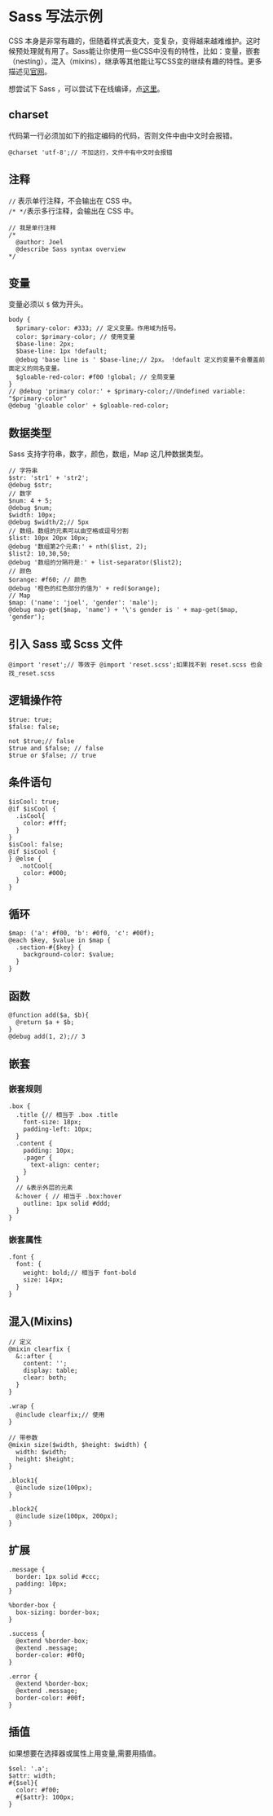 # Sass 写法示例
CSS 本身是非常有趣的，但随着样式表变大，变复杂，变得越来越难维护。这时候预处理就有用了。Sass能让你使用一些CSS中没有的特性，比如：变量，嵌套（nesting），混入（mixins），继承等其他能让写CSS变的继续有趣的特性。更多描述见[官网](http://sass-lang.com/)。

想尝试下 Sass ，可以尝试下在线编译，点[这里](http://www.sassmeister.com/)。

## charset
代码第一行必须加如下的指定编码的代码，否则文件中由中文时会报错。

```
@charset 'utf-8';// 不加这行，文件中有中文时会报错

```

## 注释
`//` 表示单行注释，不会输出在 CSS 中。  
`/* */`表示多行注释，会输出在 CSS 中。
```
// 我是单行注释
/*
  @author: Joel
  @describe Sass syntax overview
*/
```

## 变量
变量必须以 `$` 做为开头。
```
body {
  $primary-color: #333; // 定义变量。作用域为括号。
  color: $primary-color; // 使用变量
  $base-line: 2px;
  $base-line: 1px !default;
  @debug 'base line is ' $base-line;// 2px。 !default 定义的变量不会覆盖前面定义的同名变量。
  $gloable-red-color: #f00 !global; // 全局变量
}
// @debug 'primary color:' + $primary-color;//Undefined variable: "$primary-color"
@debug 'gloable color' + $gloable-red-color;
```

## 数据类型
Sass 支持字符串，数字，颜色，数组，Map 这几种数据类型。
```
// 字符串
$str: 'str1' + 'str2';
@debug $str;
// 数字
$num: 4 + 5;
@debug $num;
$width: 10px;
@debug $width/2;// 5px
// 数组。数组的元素可以由空格或逗号分割
$list: 10px 20px 10px;
@debug '数组第2个元素:' + nth($list, 2);
$list2: 10,30,50;
@debug '数组的分隔符是:' + list-separator($list2);
// 颜色
$orange: #f60; // 颜色
@debug '橙色的红色部分的值为' + red($orange);
// Map
$map: ('name': 'joel', 'gender': 'male');
@debug map-get($map, 'name') + '\'s gender is ' + map-get($map, 'gender');

```

## 引入 Sass 或 Scss 文件
```
@import 'reset';// 等效于 @import 'reset.scss';如果找不到 reset.scss 也会找_reset.scss
```

## 逻辑操作符
```
$true: true;
$false: false;

not $true;// false
$true and $false; // false
$true or $false; // true
```

## 条件语句
```
$isCool: true;
@if $isCool {
  .isCool{
    color: #fff;
  }
}
$isCool: false;
@if $isCool {
} @else {
   .notCool{
    color: #000;
  }
}
```

## 循环
```
$map: ('a': #f00, 'b': #0f0, 'c': #00f);
@each $key, $value in $map {
  .section-#{$key} {
    background-color: $value;
  }
}
```

## 函数
```
@function add($a, $b){
  @return $a + $b;
}
@debug add(1, 2);// 3
```

## 嵌套
### 嵌套规则
```
.box {
  .title {// 相当于 .box .title
    font-size: 18px;
    padding-left: 10px;
  }
  .content {
    padding: 10px;
    .pager {
      text-align: center;
    }
  }
  // &表示外层的元素
  &:hover { // 相当于 .box:hover
    outline: 1px solid #ddd;
  }
}
```

### 嵌套属性
```
.font {
  font: {
    weight: bold;// 相当于 font-bold
    size: 14px;
  }
}
```

## 混入(Mixins)
```
// 定义
@mixin clearfix {
  &::after {
    content: '';
    display: table;
    clear: both;
  }
}

.wrap {
  @include clearfix;// 使用
}

// 带参数
@mixin size($width, $height: $width) {
  width: $width;
  height: $height;
}

.block1{
  @include size(100px);
}

.block2{
  @include size(100px, 200px);
}
```

## 扩展
```
.message {
  border: 1px solid #ccc;
  padding: 10px;
}

%border-box {
  box-sizing: border-box;
}

.success {
  @extend %border-box;
  @extend .message;
  border-color: #0f0;
}

.error {
  @extend %border-box;
  @extend .message;
  border-color: #00f;
}
```

## 插值
如果想要在选择器或属性上用变量,需要用插值。
```
$sel: '.a';
$attr: width;
#{$sel}{
  color: #f00;
  #{$attr}: 100px;
}
```
